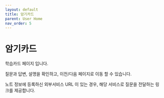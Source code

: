 ```yaml
---
layout: default
title: 암기카드
parent: User Home
nav_order: 5
---
```


# 암기카드

학습카드 페이지 입니다.

질문과 답변, 설명을 확인하고, 이전/다음 페이지로 이동 할 수 있습니다.

노트 정보에 등록하신 외부서비스 URL 이 있는 경우, 해당 서비스로 질문을 전달하는 링크를 제공합니다.
